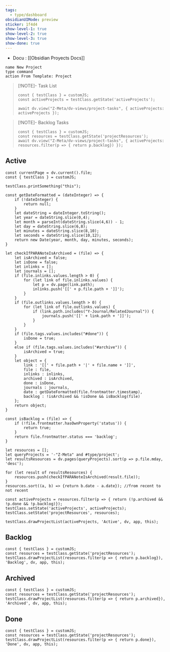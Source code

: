 ```yaml
---
tags:
  - type/dashboard
obsidianUIMode: preview
sticker: 1f4d4
show-level-1: true
show-level-2: true
show-level-3: true
show-done: true
---
```


* Docu : [[Obsidian Proyects Docs]]

```button
name New Project
type command
action From Template: Project
```
> [!NOTE]- Task List
>
> ```dataviewjs
> const { testClass } = customJS;
> const activeProjects = testClass.getState('activeProjects');
>
> await dv.view("Z-Meta/dv-views/project-tasks", { activeProjects: activeProjects });
> ```

> [!NOTE]- Backlog Tasks
>
> ```dataviewjs
> const { testClass } = customJS;
> const resources = testClass.getState('projectResources');
> await dv.view("Z-Meta/dv-views/project-tasks", { activeProjects: resources.filter(p => { return p.backlog}) });
> ```

## Active

```dataviewjs
const currentPage = dv.current().file;
const { testClass } = customJS;

testClass.printSomething("this");

const getDateFormatted = (dateInteger) => {
    if (!dateInteger) {
        return null;
    }
    let dateString = dateInteger.toString();
    let year = dateString.slice(0,4);
    let month = parseInt(dateString.slice(4,6)) - 1;
    let day = dateString.slice(6,8);
    let minutes = dateString.slice(8,10);
    let seconds = dateString.slice(10,12);
    return new Date(year, month, day, minutes, seconds);
}

let checkIfPARANoteIsArchived = (file) => {
    let isArchived = false;
    let isDone = false;
    let inlinks = [];
    let journals = [];
    if (file.inlinks.values.length > 0) {
        for (let link of file.inlinks.values) {
            let p = dv.page(link.path);
            inlinks.push('[[' + p.file.path + ']]');
        }
    }
    if (file.outlinks.values.length > 0) {
        for (let link of file.outlinks.values) {
            if (link.path.includes("Y-Journal/RelatedJournal")) {
                journals.push('[[' + link.path + ']]');
            }
        }
    }
    if (file.tags.values.includes("#done")) {
        isDone = true;
    }
    else if (file.tags.values.includes("#archive")) {
        isArchived = true;
    }
    let object = {
        link : '[[' + file.path + '|' + file.name + ']]',
        file : file,
        inlinks : inlinks,
        archived : isArchived,
        done : isDone,
        journals : journals,
        date : getDateFormatted(file.frontmatter.timestamp),
        backlog : !isArchived && !isDone && isBacklog(file)
    };
    return object;
}

const isBacklog = (file) => {
    if (!file.frontmatter.hasOwnProperty('status')) {
        return true;
    }
    return file.frontmatter.status === 'backlog';
}

let resources = [];
let queryProjects = '-"Z-Meta" and #type/project';
let resultsResources = dv.pages(queryProjects).sort(p => p.file.mday, 'desc');

for (let result of resultsResources) {
    resources.push(checkIfPARANoteIsArchived(result.file));
}
resources.sort((a, b) => {return b.date - a.date}); //from recent to not recent

const activeProjects = resources.filter(p => { return (!p.archived && !p.done && !p.backlog)});
testClass.setState('activeProjects', activeProjects);
testClass.setState('projectResources', resources);

testClass.drawProjectList(activeProjects, 'Active', dv, app, this);
```

## Backlog
```dataviewjs
const { testClass } = customJS;
const resources = testClass.getState('projectResources');
testClass.drawProjectList(resources.filter(p => { return p.backlog}), 'Backlog', dv, app, this);
```

## Archived
```dataviewjs
const { testClass } = customJS;
const resources = testClass.getState('projectResources');
testClass.drawProjectList(resources.filter(p => { return p.archived}), 'Archived', dv, app, this);
```

## Done
```dataviewjs
const { testClass } = customJS;
const resources = testClass.getState('projectResources');
testClass.drawProjectList(resources.filter(p => { return p.done}), 'Done', dv, app, this);
```
